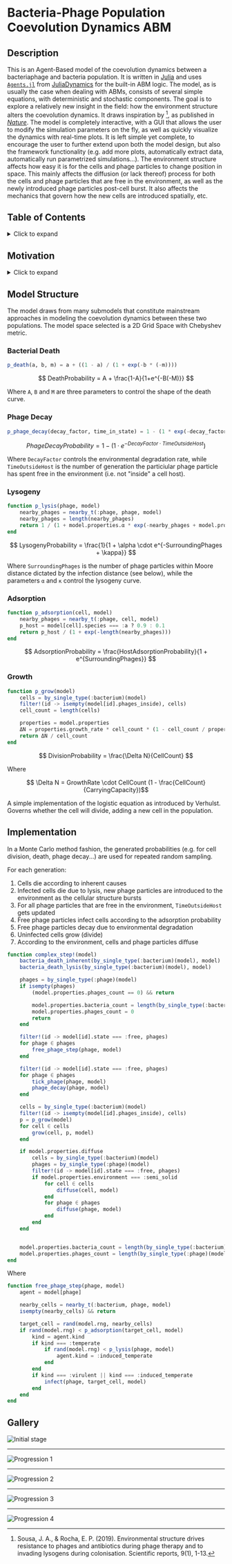 # Bacteria-Phage Population Coevolution Dynamics ABM


## Description

This is an Agent-Based model of the coevolution dynamics between a bacteriaphage and bacteria population. It is written in [Julia](https://julialang.org/) and uses [`Agents.jl`](https://juliadynamics.github.io/Agents.jl/stable/) from [JuliaDynamics](https://juliadynamics.github.io/JuliaDynamics/) for the built-in ABM logic. The model, as is usually the case when dealing with ABMs, consists of several simple equations, with deterministic and stochastic components. The goal is to explore a relatively new insight in the field: how the environment structure alters the coevolution dynamics. It draws inspiration by [^1], as published in [_Nature_](https://www.nature.com/articles/s41598-019-39773-3). The model is completely interactive, with a GUI that allows the user to modify the simulation parameters on the fly, as well as quickly visualize the dynamics with real-time plots. It is left simple yet complete, to encourage the user to further extend upon both the model design, but also the framework functionality (e.g. add more plots, automatically extract data, automatically run parametrized simulations...). The environment structure affects how easy it is for the cells and phage particles to change position in space. This mainly affects the diffusion (or lack thereof) process for both the cells and phage particles that are free in the environment, as well as the newly introduced phage particles post-cell burst. It also affects the mechanics that govern how the new cells are introduced spatially, etc.

[^1]: Sousa, J. A., & Rocha, E. P. (2019). Environmental structure drives resistance to phages and antibiotics during phage therapy and to invading lysogens during colonisation. Scientific reports, 9(1), 1-13.

## Table of Contents

<details>
<summary>Click to expand</summary>

- [Bacteria-Phage Population Coevolution Dynamics ABM](#bacteria-phage-population-coevolution-dynamics-abm)
  - [Description](#description)
  - [Table of Contents](#table-of-contents)
  - [Motivation](#motivation)
  - [Model Structure](#model-structure)
    - [Bacterial Death](#bacterial-death)
    - [Phage Decay](#phage-decay)
    - [Lysogeny](#lysogeny)
    - [Adsorption](#adsorption)
    - [Growth](#growth)
    - [](#)
  - [Implementation](#implementation)
  - [Gallery](#gallery)

</details>

## Motivation

<details>
<summary>Click to expand</summary>

Different kinds of what can be classified as a microbial organism can be found in every natural, or natural-alike, environment; the human body not being an exception. The populations of microbial organisms are key factors in how the environments they inhabit are temporally shaped. Not only do said organisms contribute in forming the greater enclosing ecosystem they come to be a part of, but they can also significantly affect it in various ways, the most important of which being forcing the host to a “reaction-chain” of constant adaptation, thus driving evolution. A long-standing study focus, rising in popularity, is in regard to the interactions between bacteria and bacteriophages (or simply, phages). The phages predate on the bacteria, thereby having a regulatory role in the bacteria growth and overall population dynamics, while also forming the “rules” by which they adapt. Phages are both incredible predators, as well as the most abundant entities in nature. Pathogenic bacteria showcase an increasingly effective resistance to antibiotics. Furthermore, the development of new antibiotics has slowed down considerably, not being able to keep pace with the surge in the appearance of more potent, unaffected by current treatment, bacteria. Thus, there has been rekindled interest in utilizing phages in a controlled setting to provide an alternative of or complement to an antibiotic treatment. As the progress in this field can be considered at a nascent stage, modeling the bacteria-phage interactions is of paramount importance towards exploiting them to treat disease.

In brief, phages are infectious acellular entities that depend on the existence of bacterial cells to proliferate. In typical predator-prey fashion, the phage population growth depends on the respective bacteria population growth. The host bacteria evolve mechanisms to resist the phages, while, at the same time, the phage particles evolve new strategies to manage to infect them, in an asynchronous manner. The huge variety of existing bacteria and phage strains, the vast number of discrete states, the non-linearity of the pharmacodynamics and pharmacokinetics in play, coupled with the inherent stochasticity that characterizes evolution, among others, render the bacteria-phage coevolution system encompassing complex dynamics.

To elucidate the mechanisms underlying phage-bacteria interactions, a variety of experimental in vitro and in vivo approaches have been developed, on simplified and more complex environments; natural along with simulated ones. Mathematical modeling contributes in propelling all related research forward, as well as helps combat some inevitably arising technicalities. For example, there is limited knowledge of the antagonistic coevolution in nature, it is difficult to maintain target and control cultures in parallel to carry out experiments, and only few bacteria are even amenable to being cultured in a laboratory. While, through modeling, we can arrive to analytical solutions derived from using well-established techniques to explore parameter and solution space, the models often don’t scale well, failing to address spatial heterogeneity (very important since the dynamics are heavily affected by environment structure) and key processes that are stochastic in nature. The models occasionally fail to pinpoint the effects of individual mechanisms and highly-specialized cases, have limited resolution in tracking temporal dynamics and may end up being intractable, as the system under study increases in complexity. These are some of the reasons why the more popular modeling approaches (using delay differential equations, cellular automata, MCMC, etc.) can be unable to reproduce the observational data, and/or not be transferable to realistic scenarios.

The above can pave the way for an agent-based modeling approach to incorporate different mechanisms at the level of the individual, supporting local interactions. It can constitute a way to include low-level biological detail, while having the system-level dynamics that emerge from the local, independent interactions and decisions remain intact and easily accessible.

</details>

## Model Structure

The model draws from many submodels that constitute mainstream approaches in modeling the coevolution dynamics between these two populations. The model space selected is a 2D Grid Space with Chebyshev metric.

### Bacterial Death

```julia
p_death(a, b, m) = a + ((1 - a) / (1 + exp(-b * (-m))))
```

$$ DeathProbability = A + \frac{1-A}{1+e^{-B(-M)}} $$

Where `A`, `B` and `M` are three parameters to control the shape of the death curve.

### Phage Decay

```julia
p_phage_decay(decay_factor, time_in_state) = 1 - (1 * exp(-decay_factor * time_in_state))
```

$$ PhageDecayProbability = 1 - (1 \cdot e^{-DecayFactor \cdot TimeOutsideHost}) $$

Where `DecayFactor` controls the environmental degradation rate, while `TimeOutsideHost` is the number of generation the particiular phage particle has spent free in the environment (i.e. not "inside" a cell host).

### Lysogeny

```julia
function p_lysis(phage, model)
    nearby_phages = nearby_t(:phage, phage, model)
    nearby_phages = length(nearby_phages)
    return 1 / (1 + model.properties.α * exp(-nearby_phages + model.properties.κ))
end
```

$$ LysogenyProbability = \frac{1}{1 + \alpha \cdot e^{-SurroundingPhages + \kappa}} $$

Where `SurroundingPhages` is the number of phage particles within Moore distance dictated by the infection distance (see below), while the parameters `α` and `κ` control the lysogeny curve.

### Adsorption

```julia
function p_adsorption(cell, model)
    nearby_phages = nearby_t(:phage, cell, model)
    p_host = model[cell].species === :a ? 0.9 : 0.1
    return p_host / (1 + exp(-length(nearby_phages)))
end
```

$$ AdsorptionProbability = \frac{HostAdsorptionProbability}{1 + e^{SurroundingPhages}} $$

### Growth

```julia
function p_grow(model)
    cells = by_single_type(:bacterium)(model)
    filter!(id -> isempty(model[id].phages_inside), cells)
    cell_count = length(cells)

    properties = model.properties
    ΔN = properties.growth_rate * cell_count * (1 - cell_count / properties.carrying_capacity)
    return ΔN / cell_count
end
```

$$ DivisionProbability = \frac{\Delta N}{CellCount} $$

Where

$$ \Delta N  = GrowthRate \cdot CellCount (1 - \frac{CellCount}{CarryingCapacity})$$

A simple implementation of the logistic equation as introduced by Verhulst. Governs whether the cell will divide, adding a new cell in the population.

### 

## Implementation

In a Monte Carlo method fashion, the generated probabilities (e.g. for cell division, death, phage decay...) are used for repeated random sampling.

For each generation:
1. Cells die according to inherent causes
2. Infected cells die due to lysis, new phage particles are introduced  to the environment as the cellular structure bursts
3. For all phage particles that are free in the environment, `TimeOutsideHost` gets updated
4. Free phage particles infect cells according to the adsorption probability
5. Free phage particles decay due to environmental degradation
6. Uninfected cells grow (divide)
7. According to the environment, cells and phage particles diffuse

```julia
function complex_step!(model)
    bacteria_death_inherent(by_single_type(:bacterium)(model), model)
    bacteria_death_lysis(by_single_type(:bacterium)(model), model)

    phages = by_single_type(:phage)(model)
    if isempty(phages)
        (model.properties.phages_count == 0) && return

        model.properties.bacteria_count = length(by_single_type(:bacterium)(model))
        model.properties.phages_count = 0
        return
    end

    filter!(id -> model[id].state === :free, phages)
    for phage ∈ phages
        free_phage_step(phage, model)
    end

    filter!(id -> model[id].state === :free, phages)
    for phage ∈ phages
        tick_phage(phage, model)
        phage_decay(phage, model)
    end

    cells = by_single_type(:bacterium)(model)
    filter!(id -> isempty(model[id].phages_inside), cells)
    p = p_grow(model)
    for cell ∈ cells
        grow(cell, p, model)
    end

    if model.properties.diffuse
        cells = by_single_type(:bacterium)(model)
        phages = by_single_type(:phage)(model)
        filter!(id -> model[id].state === :free, phages)
        if model.properties.environment === :semi_solid
            for cell ∈ cells
                diffuse(cell, model)
            end
            for phage ∈ phages
                diffuse(phage, model)
            end
        end
    end


    model.properties.bacteria_count = length(by_single_type(:bacterium)(model))
    model.properties.phages_count = length(by_single_type(:phage)(model))
end
```

Where

```julia
function free_phage_step(phage, model)
    agent = model[phage]

    nearby_cells = nearby_t(:bacterium, phage, model)
    isempty(nearby_cells) && return

    target_cell = rand(model.rng, nearby_cells)
    if rand(model.rng) < p_adsorption(target_cell, model)
        kind = agent.kind
        if kind === :temperate
            if rand(model.rng) < p_lysis(phage, model)
                agent.kind = :induced_temperate
            end
        end
        if kind === :virulent || kind === :induced_temperate
            infect(phage, target_cell, model)
        end
    end
end
```

## Gallery

![Initial stage](docs/assets/abm1.png)

---

![Progression 1](docs/assets/abm2.png)

---

![Progression 2](docs/assets/abm3.png)

---

![Progression 3](docs/assets/abm4.png)

---

![Progression 4](docs/assets/abm5.png)

